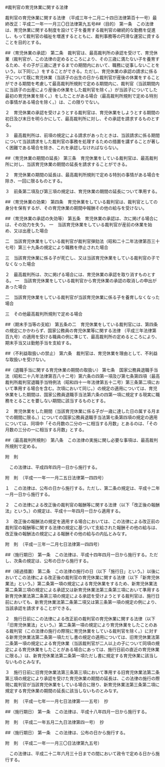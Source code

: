 #裁判官の育児休業に関する法律



裁判官の育児休業に関する法律
（平成三年十二月二十四日法律第百十一号）最終改正：平成二一年一一月三〇日法律第九五号##（目的）
第一条　この法律は、育児休業に関する制度を設けて子を養育する裁判官の継続的な勤務を促進し、もって裁判官の福祉を増進するとともに、裁判事務等の円滑な運営に資することを目的とする。



##（育児休業の承認）
第二条　裁判官は、最高裁判所の承認を受けて、育児休業（裁判官が、この法律の定めるところにより、その三歳に満たない子を養育するため、その子が三歳に達するまでの期間内において、職務に従事しないことをいう。以下同じ。）をすることができる。ただし、育児休業の承認の請求に係る子について既に育児休業（当該子の出生の日から裁判官が産後の休業をすることができる期間を考慮して最高裁判所規則で定める期間内に、裁判官（当該期間内に当該子の出産により産後の休業をした裁判官を除く。）が当該子についてした最初の育児休業を除く。）をしたことがある場合（最高裁判所規則で定める特別の事情がある場合を除く。）は、この限りでない。

２　育児休業の承認を受けようとする裁判官は、育児休業をしようとする期間の初日及び末日を明らかにして、最高裁判所に対し、その承認を請求するものとする。

３　最高裁判所は、前項の規定による請求があったときは、当該請求に係る期間について当該請求をした裁判官の事務を処理するための措置を講ずることが著しく困難である場合を除き、これを承認しなければならない。



##（育児休業の期間の延長）
第三条　育児休業をしている裁判官は、最高裁判所に対し、当該育児休業の期間の延長を請求することができる。

２　育児休業の期間の延長は、最高裁判所規則で定める特別の事情がある場合を除き、一回に限るものとする。

３　前条第二項及び第三項の規定は、育児休業の期間の延長について準用する。



##（育児休業の効果）
第四条　育児休業をしている裁判官は、裁判官としての身分を保有するが、その育児休業の期間中報酬その他の給与を受けない。



##（育児休業の承認の失効等）
第五条　育児休業の承認は、次に掲げる場合には、その効力を失う。
一　当該育児休業をしている裁判官が産前の休業を始め、又は出産した場合

二　当該育児休業をしている裁判官が裁判官弾劾法（昭和二十二年法律第百三十七号）第三十九条の規定により職務を停止された場合

三　当該育児休業に係る子が死亡し、又は当該育児休業をしている裁判官の子でなくなった場合


２　最高裁判所は、次に掲げる場合には、育児休業の承認を取り消すものとする。
一　当該育児休業をしている裁判官から育児休業の承認の取消しの申出があった場合

二　当該育児休業をしている裁判官が当該育児休業に係る子を養育しなくなった場合

三　その他最高裁判所規則で定める場合




##（期末手当等の支給）
第五条の二　育児休業をしている裁判官には、第四条の規定にかかわらず、国家公務員の育児休業等に関する法律
（平成三年法律第百九号）の適用を受ける職員の例に準じて、最高裁判所の定めるところにより、期末手当又は勤勉手当を支給する。



##（不利益取扱いの禁止）
第六条　裁判官は、育児休業を理由として、不利益な取扱いを受けない。



##（退職手当に関する育児休業の期間の取扱い）
第七条　国家公務員退職手当法（昭和二十八年法律第百八十二号）第六条の四第一項及び第七条第四項（最高裁判所裁判官退職手当特例法（昭和四十一年法律第五十二号）第三条第二項において準用する場合を含む。次項において同じ。）の規定の適用については、育児休業をした期間は、国家公務員退職手当法第六条の四第一項に規定する現実に職務をとることを要しない期間に該当するものとする。

２　育児休業をした期間（当該育児休業に係る子が一歳に達した日の属する月までの期間に限る。）についての国家公務員退職手当法第七条第四項の規定の適用については、同項中「その月数の二分の一に相当する月数」とあるのは、「その月数の三分の一に相当する月数」とする。



##（最高裁判所規則）
第八条　この法律の実施に関し必要な事項は、最高裁判所規則で定める。




附　則


　この法律は、平成四年四月一日から施行する。


附　則　（平成一一年一一月二五日法律第一四四号）

１　この法律は、公布の日から施行する。ただし、第二条の規定は、平成十二年一月一日から施行する。

２　この法律による改正後の裁判官の報酬等に関する法律（以下「改正後の報酬法」という。）の規定は、平成十一年四月一日から適用する。

３　改正後の報酬法の規定を適用する場合においては、この法律による改正前の裁判官の報酬等に関する法律の規定に基づいて支給された報酬その他の給与は、改正後の報酬法の規定による報酬その他の給与の内払とみなす。


附　則　（平成一三年一二月七日法律第一四四号）


##（施行期日）
第一条　この法律は、平成十四年四月一日から施行する。ただし、次条の規定は、公布の日から施行する。



##（経過措置）
第二条　この法律の施行の日（以下「施行日」という。）以後においてこの法律による改正後の裁判官の育児休業に関する法律（以下「新育児休業法」という。）第二条第一項の規定による育児休業をするため、新育児休業法第二条第三項の規定による承認又は新育児休業法第三条第三項において準用する新育児休業法第二条第三項の規定による承認を受けようとする裁判官は、施行日前においても、新育児休業法第二条第二項又は第三条第一項の規定の例により、当該承認を請求することができる。

２　施行日前にこの法律による改正前の裁判官の育児休業に関する法律（以下「旧育児休業法」という。）第二条第一項の規定により育児休業をしたことのある裁判官（この法律の施行の際現に育児休業をしている裁判官を除く。）に対する新育児休業法第二条第一項ただし書の規定の適用については、旧育児休業法第二条第一項の規定による育児休業（当該裁判官が二人以上の子について同項の規定による育児休業をしたことがある場合にあっては、施行日前の直近の育児休業に限る。）は、新育児休業法第二条第一項ただし書に規定する育児休業に該当しないものとみなす。

３　施行日前に旧育児休業法第三条第三項において準用する旧育児休業法第二条第三項の規定により承認を受けた育児休業の期間の延長は、この法律の施行の際現に裁判官が当該育児休業をしている場合に限り、新育児休業法第三条第二項に規定する育児休業の期間の延長に該当しないものとみなす。


附　則　（平成一七年一一月七日法律第一一五号）　抄


##（施行期日）
第一条　この法律は、平成十八年四月一日から施行する。


附　則　（平成二一年五月二九日法律第四一号）　抄


##（施行期日）
第一条　この法律は、公布の日から施行する。


附　則　（平成二一年一一月三〇日法律第九五号）


　この法律は、平成二十二年六月三十日までの間において政令で定める日から施行する。





